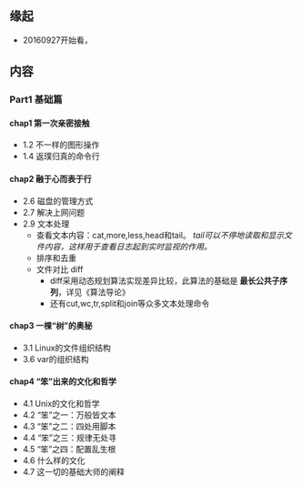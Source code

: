 ##  缘起
+ 20160927开始看，

##  内容
###  Part1 基础篇
#### chap1 第一次亲密接触
+ 1.2 不一样的图形操作
+ 1.4 返璞归真的命令行


#### chap2 融于心而表于行
+ 2.6 磁盘的管理方式
+ 2.7 解决上网问题
+ 2.9 文本处理
	+ 查看文本内容：cat,more,less,head和tail。 *tail可以不停地读取和显示文件内容，这样用于查看日志起到实时监视的作用。*
	+ 排序和去重
	+ 文件对比 diff
		+ diff采用动态规划算法实现差异比较，此算法的基础是 **最长公共子序列**，详见《算法导论》
		+ 还有cut,wc,tr,split和join等众多文本处理命令


#### chap3 一棵“树”的奥秘
+ 3.1 Linux的文件组织结构
+ 3.6 var的组织结构

#### chap4 “笨”出来的文化和哲学
+ 4.1 Unix的文化和哲学
+ 4.2 “笨”之一：万般皆文本
+ 4.3 “笨”之二：四处用脚本
+ 4.4 “笨”之三：规律无处寻
+ 4.5 “笨”之四：配置乱生根
+ 4.6 什么样的文化
+ 4.7 这一切的基础大师的阐释